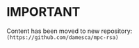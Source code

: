 # IMPORTANT

Content has been moved to new repository: <br/>
`(https://github.com/damesca/mpc-rsa)`
